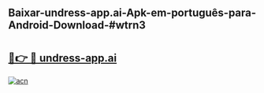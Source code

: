 ## Baixar-undress-app.ai-Apk-em-português​-para-Android-Download-#wtrn3

# <h2><a href="https://ainizakaria.my?title=undress-app.ai&ref=20M">🔗👉 🔴 undress-app.ai</a></h2>

[![acn](https://github.com/user-attachments/assets/0f9c940e-d8b0-45ae-aac7-cd30a18b3e1c)](https://ainizakaria.my?title=undress-app.ai&ref=20M)


